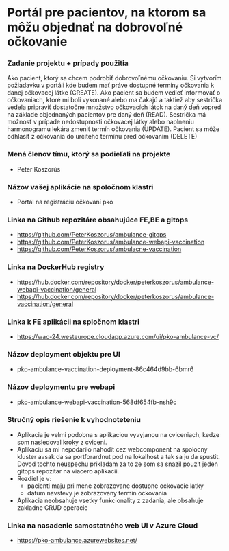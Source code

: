 # Portál pre pacientov, na ktorom sa môžu objednať na dobrovoľné očkovanie

### Zadanie projektu + prípady použitia
Ako pacient, ktorý sa chcem podrobiť dobrovoľnému očkovaniu. Si vytvorím požiadavku v portáli kde budem mať práve dostupné termíny očkovania k danej očkovacej látke (CREATE).  Ako pacient sa budem vedieť informovať o očkovaniach, ktoré mi boli vykonané alebo ma čakajú a taktiež aby sestrička vedela pripraviť dostatočne množstvo očkovacích látok na daný deň vopred na základe objednaných pacientov pre daný deň (READ). Sestrička má možnosť v prípade nedostupnosti očkovacej látky alebo naplneniu harmonogramu lekára zmeniť termín očkovania (UPDATE).  Pacient sa môže odhlasiť z očkovania do určitého termínu pred očkovaním (DELETE)

### Mená členov tímu, ktorý sa podieľali na projekte
- Peter Koszorús

### Názov vašej aplikácie na spoločnom klastri
- Portál na registráciu očkovaní pko

### Linka na Github repozitáre obsahujúce FE,BE a gitops
- https://github.com/PeterKoszorus/ambulance-gitops
- https://github.com/PeterKoszorus/ambulance-webapi-vaccination
- https://github.com/PeterKoszorus/ambulacne-vaccination

### Linka na DockerHub registry
- https://hub.docker.com/repository/docker/peterkoszorus/ambulance-webapi-vaccination/general
- https://hub.docker.com/repository/docker/peterkoszorus/ambulance-vaccination/general

### Linka k FE aplikácii na spločnom klastri
- https://wac-24.westeurope.cloudapp.azure.com/ui/pko-ambulance-vc/

### Názov deployment objektu pre UI
- pko-ambulance-vaccination-deployment-86c464d9bb-6bmr6

### Názov deploymentu pre webapi
- pko-ambulance-webapi-vaccination-568df654fb-nsh9c

### Stručný opis riešenie k vyhodnoteteniu
- Aplikacia je velmi podobna s aplikaciou vyvyjanou na cviceniach, kedze som nasledoval kroky z cviceni.
- Aplikaciu sa mi nepodarilo nahodit cez webcomponent na spolocny kluster avsak da sa portforardnut pod na lokalhost a tak sa ju da spustit. Dovod tochto neuspechu prikladam za to ze som sa snazil pouzit jeden gitops repozitar na viacero aplikacii.
- Rozdiel je v:
  - pacienti maju pri mene zobrazovane dostupne ockovacie latky
  - datum navstevy je zobrazovany termin ockovania
- Aplikacia neobsahuje vsetky funkcionality z zadania, ale obsahuje zakladne CRUD operacie

### Linka na nasadenie samostatného web UI v Azure Cloud
- https://pko-ambulance.azurewebsites.net/